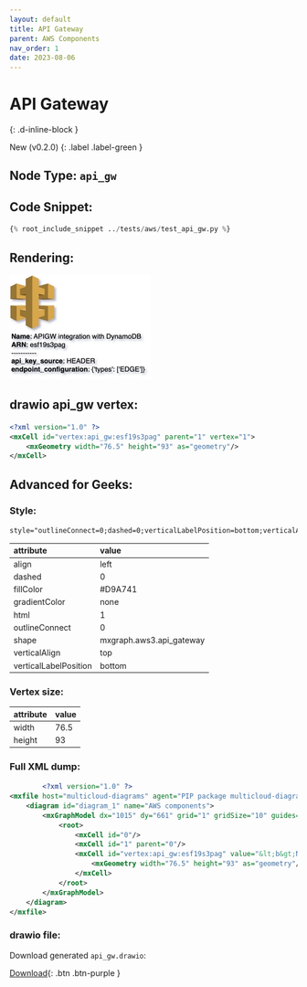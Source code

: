```yaml
---
layout: default
title: API Gateway
parent: AWS Components
nav_order: 1
date: 2023-08-06
---
```


# API Gateway
{: .d-inline-block }

New (v0.2.0)
{: .label .label-green }

## Node Type: ``api_gw``

## Code Snippet:

```python
{% root_include_snippet ../tests/aws/test_api_gw.py %}
```

## Rendering:

![lambda](output/jpg/api_gw.jpg)

## drawio api_gw vertex:

```xml
<?xml version="1.0" ?>
<mxCell id="vertex:api_gw:esf19s3pag" parent="1" vertex="1">
    <mxGeometry width="76.5" height="93" as="geometry"/>
</mxCell>
```

## Advanced for Geeks:

### Style:
```html
style="outlineConnect=0;dashed=0;verticalLabelPosition=bottom;verticalAlign=top;align=left;html=1;shape=mxgraph.aws3.api_gateway;fillColor=#D9A741;gradientColor=none;"
```

| attribute | value |
|:----------|:------|
|align| left |
|dashed| 0 |
|fillColor| #D9A741 |
|gradientColor| none |
|html| 1 |
|outlineConnect| 0 |
|shape| mxgraph.aws3.api_gateway |
|verticalAlign| top |
|verticalLabelPosition| bottom |

### Vertex size:

| attribute | value |
|:---------|:-----------|
| width    | 76.5  |
| height   |93|

### Full XML dump:
```xml
        <?xml version="1.0" ?>
<mxfile host="multicloud-diagrams" agent="PIP package multicloud-diagrams. Generate resources in draw.io compatible format for Cloud infrastructure. Copyrights @ Roman Tsypuk 2023. MIT license." type="MultiCloud">
    <diagram id="diagram_1" name="AWS components">
        <mxGraphModel dx="1015" dy="661" grid="1" gridSize="10" guides="1" tooltips="1" connect="1" arrows="1" fold="1" page="1" pageScale="1" pageWidth="850" pageHeight="1100" math="0" shadow="1">
            <root>
                <mxCell id="0"/>
                <mxCell id="1" parent="0"/>
                <mxCell id="vertex:api_gw:esf19s3pag" value="&lt;b&gt;Name&lt;/b&gt;: APIGW integration with DynamoDB&lt;BR&gt;&lt;b&gt;ARN&lt;/b&gt;: esf19s3pag&lt;BR&gt;-----------&lt;BR&gt;&lt;b&gt;api_key_source&lt;/b&gt;: HEADER&lt;BR&gt;&lt;b&gt;endpoint_configuration&lt;/b&gt;: {'types': ['EDGE']}" style="outlineConnect=0;dashed=0;verticalLabelPosition=bottom;verticalAlign=top;align=left;html=1;shape=mxgraph.aws3.api_gateway;fillColor=#D9A741;gradientColor=none;" parent="1" vertex="1">
                    <mxGeometry width="76.5" height="93" as="geometry"/>
                </mxCell>
            </root>
        </mxGraphModel>
    </diagram>
</mxfile>
```

### drawio file:

Download generated ``api_gw.drawio``:

[Download](output/drawio/api_gw.drawio){: .btn .btn-purple }